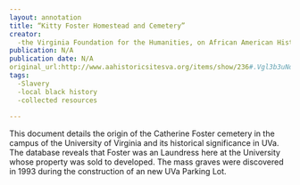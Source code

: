 ```yaml
---
layout: annotation
title: “Kitty Foster Homestead and Cemetery”
creator:
  -the Virginia Foundation for the Humanities, on African American Historic Sites Database
publication: N/A
publication date: N/A
original_url:http://www.aahistoricsitesva.org/items/show/236#.Vgl3b3uNd-g 
tags:
  -Slavery
  -local black history
  -collected resources
  
---
```

This document details the origin of the Catherine Foster cemetery in the campus of the University of Virginia and its historical significance in UVa. The database reveals that Foster was an Laundress here at the University whose property was sold to developed. The mass graves were discovered in 1993 during the construction of an new UVa Parking Lot. 
